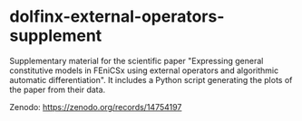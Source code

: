 # dolfinx-external-operators-supplement

Supplementary material for the scientific paper "Expressing general constitutive models in FEniCSx using external operators and algorithmic automatic differentiation". It includes a Python script generating the plots of the paper from their data. 

Zenodo: https://zenodo.org/records/14754197
